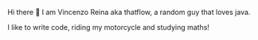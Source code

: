 Hi there 👋
I am Vincenzo Reina aka thatflow, a random guy that loves java.

I like to write code, riding my motorcycle and studying maths!
